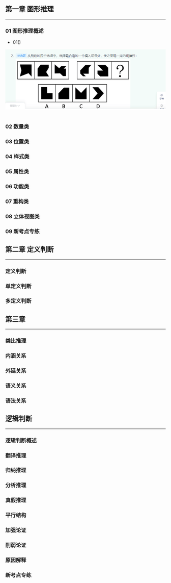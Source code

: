 ## 第一章 图形推理
---

### 01 图形推理概述

- 01()

![111](../../images3/62.png)

```

```

### 02 数量类
### 03 位置类
### 04 样式类
### 05 属性类
### 06 功能类
### 07 重构类
### 08 立体视图类
### 09 新考点专练

## 第二章 定义判断
---

### 定义判断
### 单定义判断
### 多定义判断

## 第三章 
----

### 类比推理
### 内涵关系
### 外延关系
### 语义关系
### 语法关系

## 逻辑判断
---

### 逻辑判断概述
### 翻译推理
### 归纳推理
### 分析推理
### 真假推理
### 平行结构
### 加强论证
### 削弱论证
### 原因解释
### 新考点专练